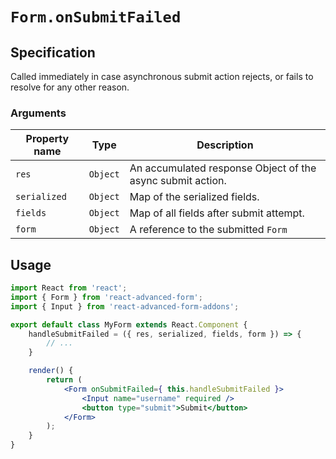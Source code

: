 # `Form.onSubmitFailed`

## Specification
Called immediately in case asynchronous submit action rejects, or fails to resolve for any other reason.

### Arguments

| Property name | Type | Description |
| ------------- | ---- | ----------- |
| `res` | `Object` | An accumulated response Object of the async submit action. |
| `serialized` | `Object` | Map of the serialized fields. |
| `fields` | `Object` | Map of all fields after submit attempt. |
| `form` | `Object` | A reference to the submitted `Form` |

## Usage
```jsx
import React from 'react';
import { Form } from 'react-advanced-form';
import { Input } from 'react-advanced-form-addons';

export default class MyForm extends React.Component {
    handleSubmitFailed = ({ res, serialized, fields, form }) => {
        // ...
    }

    render() {
        return (
            <Form onSubmitFailed={ this.handleSubmitFailed }>
                <Input name="username" required />
                <button type="submit">Submit</button>
            </Form>
        );
    }
}
```
